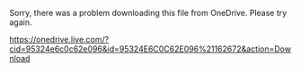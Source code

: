 ﻿Sorry, there was a problem downloading this file from OneDrive. Please try again.
https://onedrive.live.com/?cid=95324e6c0c62e096&id=95324E6C0C62E096%21162672&action=Download